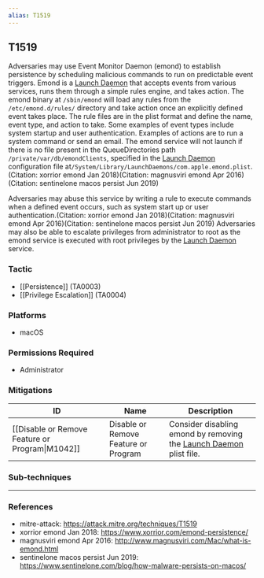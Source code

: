 ```yaml
---
alias: T1519
---
```


## T1519

Adversaries may use Event Monitor Daemon (emond) to establish persistence by scheduling malicious commands to run on predictable event triggers. Emond is a [Launch Daemon](https://attack.mitre.org/techniques/T1160) that accepts events from various services, runs them through a simple rules engine, and takes action. The emond binary at <code>/sbin/emond</code> will load any rules from the <code>/etc/emond.d/rules/</code> directory and take action once an explicitly defined event takes place. The rule files are in the plist format and define the name, event type, and action to take. Some examples of event types include system startup and user authentication. Examples of actions are to run a system command or send an email. The emond service will not launch if there is no file present in the QueueDirectories path <code>/private/var/db/emondClients</code>, specified in the [Launch Daemon](https://attack.mitre.org/techniques/T1160) configuration file at<code>/System/Library/LaunchDaemons/com.apple.emond.plist</code>.(Citation: xorrior emond Jan 2018)(Citation: magnusviri emond Apr 2016)(Citation: sentinelone macos persist Jun 2019)

Adversaries may abuse this service by writing a rule to execute commands when a defined event occurs, such as system start up or user authentication.(Citation: xorrior emond Jan 2018)(Citation: magnusviri emond Apr 2016)(Citation: sentinelone macos persist Jun 2019) Adversaries may also be able to escalate privileges from administrator to root as the emond service is executed with root privileges by the [Launch Daemon](https://attack.mitre.org/techniques/T1160) service.


### Tactic
- [[Persistence]] (TA0003)
- [[Privilege Escalation]] (TA0004)

### Platforms
- macOS

### Permissions Required
- Administrator

### Mitigations

| ID | Name | Description |
| --- | --- | --- |
| [[Disable or Remove Feature or Program\|M1042]] | Disable or Remove Feature or Program | Consider disabling emond by removing the [Launch Daemon](https://attack.mitre.org/techniques/T1160) plist file. |

### Sub-techniques


---
### References

- mitre-attack: https://attack.mitre.org/techniques/T1519
- xorrior emond Jan 2018: https://www.xorrior.com/emond-persistence/
- magnusviri emond Apr 2016: http://www.magnusviri.com/Mac/what-is-emond.html
- sentinelone macos persist Jun 2019: https://www.sentinelone.com/blog/how-malware-persists-on-macos/
